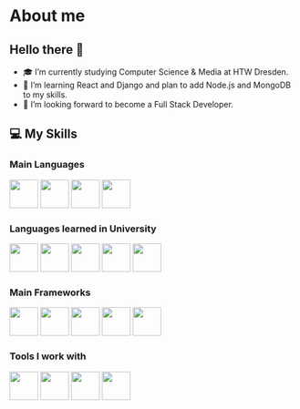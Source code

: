 # About me

## Hello there 👋

- 🎓 I’m currently studying Computer Science & Media at HTW Dresden.
- 🌱 I’m learning React and Django and plan to add Node.js and MongoDB to my skills.
- 💼 I’m looking forward to become a Full Stack Developer.

## 💻 My Skills
### Main Languages
[<img height="50" width="50" src="https://icongr.am/devicon/html5-original.svg?size=128&color=currentColor">](https://icongr.am/devicon/html5-original.svg?size=128&color=currentColor)
[<img height="50" width="50" src="https://icongr.am/devicon/css3-original.svg?size=128&color=currentColor">](https://icongr.am/devicon/css3-original.svg?size=128&color=currentColor)
[<img height="50" width="50" src="https://icongr.am/devicon/javascript-original.svg?size=128&color=currentColor">](https://icongr.am/devicon/javascript-original.svg?size=128&color=currentColor)
[<img height="50" width="50" src="https://icongr.am/devicon/python-original.svg?size=128&color=currentColor">](https://icongr.am/devicon/python-original.svg?size=128&color=currentColor)

### Languages learned in University
[<img height="50" width="50" src="https://icongr.am/devicon/c-original.svg?size=128&color=currentColor">](https://icongr.am/devicon/c-original.svg?size=128&color=currentColor)
[<img height="50" width="50" src="https://icongr.am/devicon/cplusplus-original.svg?size=128&color=currentColor">](https://icongr.am/devicon/cplusplus-original.svg?size=128&color=currentColor)
[<img height="50" width="50" src="https://icongr.am/devicon/csharp-original.svg?size=128&color=currentColor">](https://icongr.am/devicon/csharp-original.svg?size=128&color=currentColor)
[<img height="50" width="50" src="https://icongr.am/devicon/java-original.svg?size=128&color=currentColor">](https://icongr.am/devicon/java-original.svg?size=128&color=currentColor)
[<img height="50" width="50" src="https://icongr.am/devicon/mysql-original.svg?size=128&color=currentColor">](https://icongr.am/devicon/mysql-original.svg?size=128&color=currentColor)

### Main Frameworks
[<img height="50" width="50" src="https://icongr.am/devicon/vuejs-original.svg?size=128&color=currentColor">](https://icongr.am/devicon/vuejs-original.svg?size=128&color=currentColor)
[<img height="50" width="50" src="https://icongr.am/devicon/react-original.svg?size=128&color=currentColor">](https://icongr.am/devicon/react-original.svg?size=128&color=currentColor)
[<img height="50" width="50" src="https://icongr.am/devicon/django-original.svg?size=128&color=currentColor">](https://icongr.am/devicon/django-original.svg?size=128&color=currentColor)
[<img height="50" width="50" src="https://img.icons8.com/color/452/bootstrap.png">](https://img.icons8.com/color/452/bootstrap.png)
[<img height="50" width="50" src="https://cdn.worldvectorlogo.com/logos/tailwindcss.svg">](https://cdn.worldvectorlogo.com/logos/tailwindcss.svg)

### Tools I work with
[<img height="50" width="50" src="https://gridsome.org/logos/only-logo.svg">](https://gridsome.org/logos/only-logo.svg)
[<img height="50" width="50" src="https://symbols.getvecta.com/stencil_81/10_gatsbyjs-icon.6dcf1e65b8.svg">](https://symbols.getvecta.com/stencil_81/10_gatsbyjs-icon.6dcf1e65b8.svg)
[<img height="50" width="50" src="https://cdn.iconscout.com/icon/free/png-512/figma-682083.png">](https://cdn.iconscout.com/icon/free/png-512/figma-682083.png)
[<img height="50" width="50" src="https://camo.githubusercontent.com/c8a3dd0309eabdf69cf932a8450e2711307502a47703c54024f4678c41d497ba/68747470733a2f2f7777772e6e65746c6966792e636f6d2f696d672f70726573732f6c6f676f732f6c6f676f6d61726b2e706e67">](https://camo.githubusercontent.com/c8a3dd0309eabdf69cf932a8450e2711307502a47703c54024f4678c41d497ba/68747470733a2f2f7777772e6e65746c6966792e636f6d2f696d672f70726573732f6c6f676f732f6c6f676f6d61726b2e706e67)
